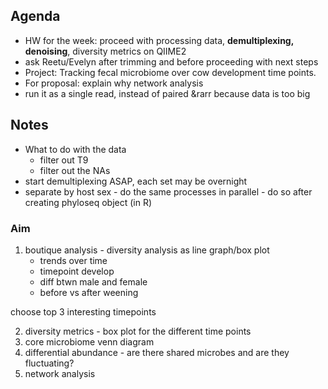 ## Agenda
* HW for the week: proceed with processing data, **demultiplexing, denoising**, diversity metrics on QIIME2
 * ask Reetu/Evelyn after trimming and before proceeding with next steps
* Project: Tracking fecal microbiome over cow development time points.
* For proposal: explain why network analysis
* run it as a single read, instead of paired &rarr because data is too big

## Notes
* What to do with the data
  * filter out T9
  * filter out the NAs
* start demultiplexing ASAP, each set may be overnight
* separate by host sex - do the same processes in parallel - do so after creating phyloseq object (in R)

### Aim
1. boutique analysis - diversity analysis as line graph/box plot
   * trends over time
   * timepoint develop
   * diff btwn male and female
   * before vs after weening

choose top 3 interesting timepoints 

2. diversity metrics - box plot for the different time points 
3. core microbiome venn diagram 
4. differential abundance - are there shared microbes and are they fluctuating?
5. network analysis 

